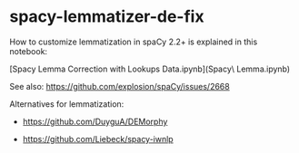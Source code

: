 # spacy-lemmatizer-de-fix

How to customize lemmatization in spaCy 2.2+ is explained in this notebook:

[Spacy Lemma Correction with Lookups Data.ipynb](Spacy\ Lemma.ipynb)


See also: <https://github.com/explosion/spaCy/issues/2668>

Alternatives for lemmatization:

* <https://github.com/DuyguA/DEMorphy>

* <https://github.com/Liebeck/spacy-iwnlp>



